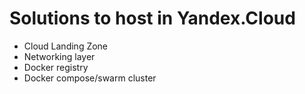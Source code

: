 # Solutions to host in Yandex.Cloud

- Cloud Landing Zone
- Networking layer
- Docker registry
- Docker compose/swarm cluster

